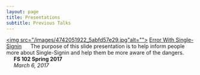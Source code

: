 ```yaml
---
layout: page
title: Presentations
subtitle: Previous Talks
---
```

<a href="http://cdn.rawgit.com/Murph45/fs102Spring2017-presentation2-Murph45/3ee48c6f/seke2015_panel.html#/"><img src="/images/4742051922_5abfd57e29.jpg"alt=""></a>
[Error With  Single-Signin](https://cdn.rawgit.com/Murph45/fs102Spring2017-presentation2-Murph45/3ee48c6f/seke2015_panel.html)
&nbsp;&nbsp;&nbsp;&nbsp;&nbsp;The purpose of this slide presentation is to help inform people more about  Single-Signin  and help them be more aware of the dangers.
&nbsp;&nbsp;&nbsp;&nbsp;&nbsp;**FS 102 Spring 2017**        
&nbsp;&nbsp;&nbsp;&nbsp;&nbsp;*March 6, 2017*

